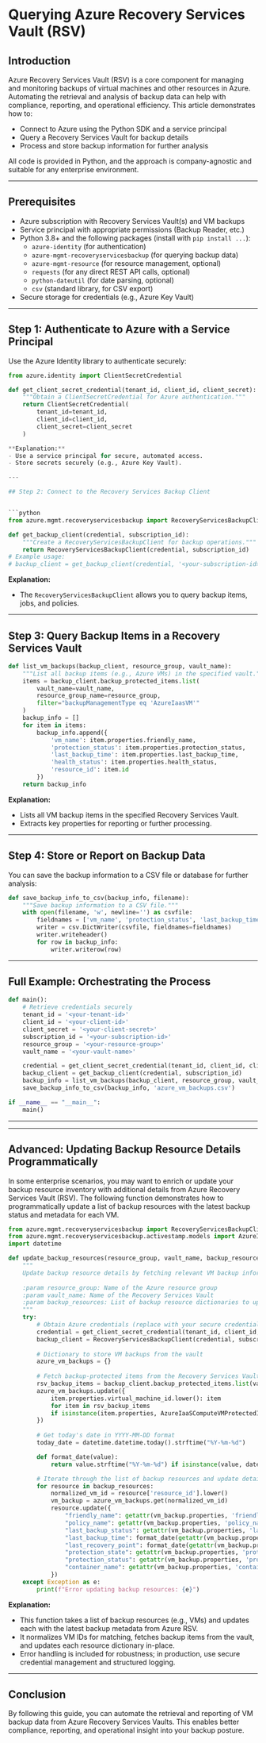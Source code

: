 # Querying Azure Recovery Services Vault (RSV)

## Introduction

Azure Recovery Services Vault (RSV) is a core component for managing and monitoring backups of virtual machines and other resources in Azure. Automating the retrieval and analysis of backup data can help with compliance, reporting, and operational efficiency. This article demonstrates how to:

- Connect to Azure using the Python SDK and a service principal
- Query a Recovery Services Vault for backup details
- Process and store backup information for further analysis

All code is provided in Python, and the approach is company-agnostic and suitable for any enterprise environment.

---

## Prerequisites

- Azure subscription with Recovery Services Vault(s) and VM backups
- Service principal with appropriate permissions (Backup Reader, etc.)
- Python 3.8+ and the following packages (install with `pip install ...`):
  - `azure-identity` (for authentication)
  - `azure-mgmt-recoveryservicesbackup` (for querying backup data)
  - `azure-mgmt-resource` (for resource management, optional)
  - `requests` (for any direct REST API calls, optional)
  - `python-dateutil` (for date parsing, optional)
  - `csv` (standard library, for CSV export)
- Secure storage for credentials (e.g., Azure Key Vault)

---

## Step 1: Authenticate to Azure with a Service Principal

Use the Azure Identity library to authenticate securely:


```python
from azure.identity import ClientSecretCredential

def get_client_secret_credential(tenant_id, client_id, client_secret):
    """Obtain a ClientSecretCredential for Azure authentication."""
    return ClientSecretCredential(
        tenant_id=tenant_id,
        client_id=client_id,
        client_secret=client_secret
    )

**Explanation:**
- Use a service principal for secure, automated access.
- Store secrets securely (e.g., Azure Key Vault).

---

## Step 2: Connect to the Recovery Services Backup Client


```python
from azure.mgmt.recoveryservicesbackup import RecoveryServicesBackupClient

def get_backup_client(credential, subscription_id):
    """Create a RecoveryServicesBackupClient for backup operations."""
    return RecoveryServicesBackupClient(credential, subscription_id)
# Example usage:
# backup_client = get_backup_client(credential, '<your-subscription-id>')
```

**Explanation:**
- The `RecoveryServicesBackupClient` allows you to query backup items, jobs, and policies.

---

## Step 3: Query Backup Items in a Recovery Services Vault


```python
def list_vm_backups(backup_client, resource_group, vault_name):
    """List all backup items (e.g., Azure VMs) in the specified vault."""
    items = backup_client.backup_protected_items.list(
        vault_name=vault_name,
        resource_group_name=resource_group,
        filter="backupManagementType eq 'AzureIaasVM'"
    )
    backup_info = []
    for item in items:
        backup_info.append({
            'vm_name': item.properties.friendly_name,
            'protection_status': item.properties.protection_status,
            'last_backup_time': item.properties.last_backup_time,
            'health_status': item.properties.health_status,
            'resource_id': item.id
        })
    return backup_info
```

**Explanation:**
- Lists all VM backup items in the specified Recovery Services Vault.
- Extracts key properties for reporting or further processing.

---

## Step 4: Store or Report on Backup Data

You can save the backup information to a CSV file or database for further analysis:



```python
def save_backup_info_to_csv(backup_info, filename):
    """Save backup information to a CSV file."""
    with open(filename, 'w', newline='') as csvfile:
        fieldnames = ['vm_name', 'protection_status', 'last_backup_time', 'health_status', 'resource_id']
        writer = csv.DictWriter(csvfile, fieldnames=fieldnames)
        writer.writeheader()
        for row in backup_info:
            writer.writerow(row)
```

---

## Full Example: Orchestrating the Process

```python
def main():
    # Retrieve credentials securely
    tenant_id = '<your-tenant-id>'
    client_id = '<your-client-id>'
    client_secret = '<your-client-secret>'
    subscription_id = '<your-subscription-id>'
    resource_group = '<your-resource-group>'
    vault_name = '<your-vault-name>'

    credential = get_client_secret_credential(tenant_id, client_id, client_secret)
    backup_client = get_backup_client(credential, subscription_id)
    backup_info = list_vm_backups(backup_client, resource_group, vault_name)
    save_backup_info_to_csv(backup_info, 'azure_vm_backups.csv')

if __name__ == "__main__":
    main()
```

---


---

## Advanced: Updating Backup Resource Details Programmatically

In some enterprise scenarios, you may want to enrich or update your backup resource inventory with additional details from Azure Recovery Services Vault (RSV). The following function demonstrates how to programmatically update a list of backup resources with the latest backup status and metadata for each VM.

```python
from azure.mgmt.recoveryservicesbackup import RecoveryServicesBackupClient
from azure.mgmt.recoveryservicesbackup.activestamp.models import AzureIaaSComputeVMProtectedItem
import datetime

def update_backup_resources(resource_group, vault_name, backup_resources):
    """
    Update backup resource details by fetching relevant VM backup information from Recovery Services Vault (RSV).
    
    :param resource_group: Name of the Azure resource group
    :param vault_name: Name of the Recovery Services Vault
    :param backup_resources: List of backup resource dictionaries to update
    """
    try:
        # Obtain Azure credentials (replace with your secure credential retrieval)
        credential = get_client_secret_credential(tenant_id, client_id, client_secret)
        backup_client = RecoveryServicesBackupClient(credential, subscription_id)
        
        # Dictionary to store VM backups from the vault
        azure_vm_backups = {}
        
        # Fetch backup-protected items from the Recovery Services Vault
        rsv_backup_items = backup_client.backup_protected_items.list(vault_name, resource_group)
        azure_vm_backups.update({
            item.properties.virtual_machine_id.lower(): item
            for item in rsv_backup_items
            if isinstance(item.properties, AzureIaaSComputeVMProtectedItem)
        })
        
        # Get today's date in YYYY-MM-DD format
        today_date = datetime.datetime.today().strftime("%Y-%m-%d")

        def format_date(value):
            return value.strftime("%Y-%m-%d") if isinstance(value, datetime.datetime) else today_date

        # Iterate through the list of backup resources and update details
        for resource in backup_resources:
            normalized_vm_id = resource['resource_id'].lower()
            vm_backup = azure_vm_backups.get(normalized_vm_id)
            resource.update({
                "friendly_name": getattr(vm_backup.properties, 'friendly_name', '') if vm_backup else '',
                "policy_name": getattr(vm_backup.properties, 'policy_name', '') if vm_backup else '',
                "last_backup_status": getattr(vm_backup.properties, 'last_backup_status', '') if vm_backup else '',
                "last_backup_time": format_date(getattr(vm_backup.properties, 'last_backup_time', None)) if vm_backup else today_date,
                "last_recovery_point": format_date(getattr(vm_backup.properties, 'last_recovery_point', None)) if vm_backup else today_date,
                "protection_state": getattr(vm_backup.properties, 'protection_state', '') if vm_backup else '',
                "protection_status": getattr(vm_backup.properties, 'protection_status', '') if vm_backup else '',
                "container_name": getattr(vm_backup.properties, 'container_name', '') if vm_backup else '',
            })
    except Exception as e:
        print(f"Error updating backup resources: {e}")
```

**Explanation:**
- This function takes a list of backup resources (e.g., VMs) and updates each with the latest backup metadata from Azure RSV.
- It normalizes VM IDs for matching, fetches backup items from the vault, and updates each resource dictionary in-place.
- Error handling is included for robustness; in production, use secure credential management and structured logging.




---

## Conclusion

By following this guide, you can automate the retrieval and reporting of VM backup data from Azure Recovery Services Vaults. This enables better compliance, reporting, and operational insight into your backup posture.
